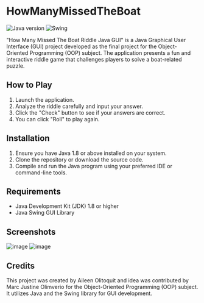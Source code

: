 # HowManyMissedTheBoat

![Java version](https://img.shields.io/badge/Java-1.8-blue)
![Swing](https://img.shields.io/badge/Swing-GUI%20Library-orange)


"How Many Missed The Boat Riddle Java GUI" is a Java Graphical User Interface (GUI) project developed as the final project for the Object-Oriented Programming (OOP) subject. The application presents a fun and interactive riddle game that challenges players to solve a boat-related puzzle.

## How to Play

1. Launch the application.
2. Analyze the riddle carefully and input your answer.
3. Click the "Check" button to see if your answers are correct.
4. You can click "Roll" to play again.

## Installation

1. Ensure you have Java 1.8 or above installed on your system.
2. Clone the repository or download the source code.
3. Compile and run the Java program using your preferred IDE or command-line tools.

## Requirements

- Java Development Kit (JDK) 1.8 or higher
- Java Swing GUI Library

## Screenshots
![image](https://github.com/ayaolitoquit/HowManyMissedTheBoat/assets/108008563/62b91fe0-3825-4a2a-bf12-af9ca97f4995)
![image](https://github.com/ayaolitoquit/HowManyMissedTheBoat/assets/108008563/fea01d3e-353f-4245-a7e2-3a51ab2c8984)


## Credits

This project was created by Aileen Olitoquit and idea was contributed by Marc Justine Olimverio for the Object-Oriented Programming (OOP) subject. It utilizes Java and the Swing library for GUI development.

